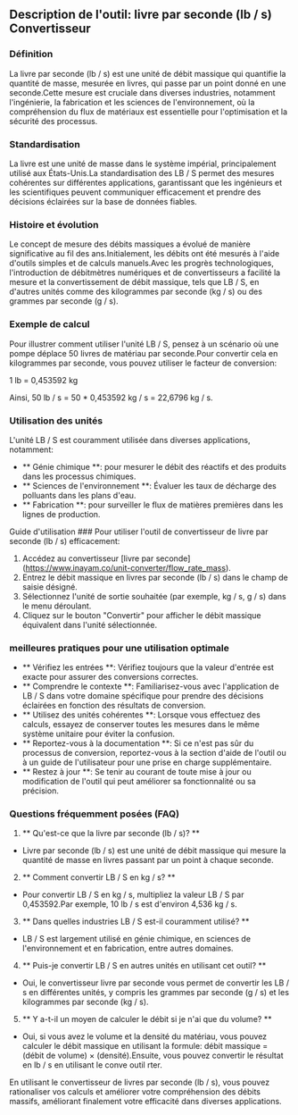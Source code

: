 ## Description de l'outil: livre par seconde (lb / s) Convertisseur

### Définition
La livre par seconde (lb / s) est une unité de débit massique qui quantifie la quantité de masse, mesurée en livres, qui passe par un point donné en une seconde.Cette mesure est cruciale dans diverses industries, notamment l'ingénierie, la fabrication et les sciences de l'environnement, où la compréhension du flux de matériaux est essentielle pour l'optimisation et la sécurité des processus.

### Standardisation
La livre est une unité de masse dans le système impérial, principalement utilisé aux États-Unis.La standardisation des LB / S permet des mesures cohérentes sur différentes applications, garantissant que les ingénieurs et les scientifiques peuvent communiquer efficacement et prendre des décisions éclairées sur la base de données fiables.

### Histoire et évolution
Le concept de mesure des débits massiques a évolué de manière significative au fil des ans.Initialement, les débits ont été mesurés à l'aide d'outils simples et de calculs manuels.Avec les progrès technologiques, l'introduction de débitmètres numériques et de convertisseurs a facilité la mesure et la convertissement de débit massique, tels que LB / S, en d'autres unités comme des kilogrammes par seconde (kg / s) ou des grammes par seconde (g / s).

### Exemple de calcul
Pour illustrer comment utiliser l'unité LB / S, pensez à un scénario où une pompe déplace 50 livres de matériau par seconde.Pour convertir cela en kilogrammes par seconde, vous pouvez utiliser le facteur de conversion:

1 lb = 0,453592 kg

Ainsi, 50 lb / s = 50 * 0,453592 kg / s = 22,6796 kg / s.

### Utilisation des unités
L'unité LB / S est couramment utilisée dans diverses applications, notamment:
- ** Génie chimique **: pour mesurer le débit des réactifs et des produits dans les processus chimiques.
- ** Sciences de l'environnement **: Évaluer les taux de décharge des polluants dans les plans d'eau.
- ** Fabrication **: pour surveiller le flux de matières premières dans les lignes de production.

Guide d'utilisation ###
Pour utiliser l'outil de convertisseur de livre par seconde (lb / s) efficacement:
1. Accédez au convertisseur [livre par seconde] (https://www.inayam.co/unit-converter/flow_rate_mass).
2. Entrez le débit massique en livres par seconde (lb / s) dans le champ de saisie désigné.
3. Sélectionnez l'unité de sortie souhaitée (par exemple, kg / s, g / s) dans le menu déroulant.
4. Cliquez sur le bouton "Convertir" pour afficher le débit massique équivalent dans l'unité sélectionnée.

### meilleures pratiques pour une utilisation optimale
- ** Vérifiez les entrées **: Vérifiez toujours que la valeur d'entrée est exacte pour assurer des conversions correctes.
- ** Comprendre le contexte **: Familiarisez-vous avec l'application de LB / S dans votre domaine spécifique pour prendre des décisions éclairées en fonction des résultats de conversion.
- ** Utilisez des unités cohérentes **: Lorsque vous effectuez des calculs, essayez de conserver toutes les mesures dans le même système unitaire pour éviter la confusion.
- ** Reportez-vous à la documentation **: Si ce n'est pas sûr du processus de conversion, reportez-vous à la section d'aide de l'outil ou à un guide de l'utilisateur pour une prise en charge supplémentaire.
- ** Restez à jour **: Se tenir au courant de toute mise à jour ou modification de l'outil qui peut améliorer sa fonctionnalité ou sa précision.

### Questions fréquemment posées (FAQ)

1. ** Qu'est-ce que la livre par seconde (lb / s)? **
- Livre par seconde (lb / s) est une unité de débit massique qui mesure la quantité de masse en livres passant par un point à chaque seconde.

2. ** Comment convertir LB / S en kg / s? **
- Pour convertir LB / S en kg / s, multipliez la valeur LB / S par 0,453592.Par exemple, 10 lb / s est d'environ 4,536 kg / s.

3. ** Dans quelles industries LB / S est-il couramment utilisé? **
- LB / S est largement utilisé en génie chimique, en sciences de l'environnement et en fabrication, entre autres domaines.

4. ** Puis-je convertir LB / S en autres unités en utilisant cet outil? **
- Oui, le convertisseur livre par seconde vous permet de convertir les LB / s en différentes unités, y compris les grammes par seconde (g / s) et les kilogrammes par seconde (kg / s).

5. ** Y a-t-il un moyen de calculer le débit si je n'ai que du volume? **
- Oui, si vous avez le volume et la densité du matériau, vous pouvez calculer le débit massique en utilisant la formule: débit massique = (débit de volume) × (densité).Ensuite, vous pouvez convertir le résultat en lb / s en utilisant le conve outil rter.

En utilisant le convertisseur de livres par seconde (lb / s), vous pouvez rationaliser vos calculs et améliorer votre compréhension des débits massifs, améliorant finalement votre efficacité dans diverses applications.